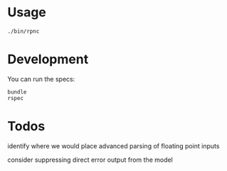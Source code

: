 
# Usage

    ./bin/rpnc

# Development

You can run the specs:

    bundle
    rspec

# Todos

identify where we would place advanced parsing of floating point inputs

consider suppressing direct error output from the model

